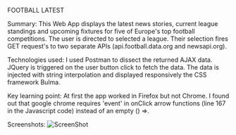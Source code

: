 FOOTBALL LATEST

Summary:
This Web App displays the latest news stories, current league standings and upcoming fixtures for five of Europe's top football competitions.  The user is directed to selected a league. Their selection fires GET request's to two separate APIs (api.football.data.org and newsapi.org).

Technologies used:
I used Postman to dissect the returned AJAX data. JQuery is triggered on the user button click to fetch the data. The data is injected with string interpolation and displayed responsively the CSS framework Bulma.  

Key learning point: 
At first the app worked in Firefox but not Chrome. I found out that google chrome requires 'event' in onClick arrow  functions (line 167 in the Javascript code) instead of an empty () =>. 

Screenshots:
![ScreenShot](https://raw.github.com/AdamJDuggan/bootcamp-files/master/final/App2.png})
  

